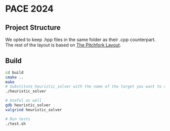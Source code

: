 # PACE 2024

## Project Structure
We opted to keep .hpp files in the same folder as their .cpp counterpart.
The rest of the layout is based on [The Pitchfork Layout](https://api.csswg.org/bikeshed/?force=1&url=https://raw.githubusercontent.com/vector-of-bool/pitchfork/develop/data/spec.bs).

## Build
```sh
cd build
cmake ..
make
# Substitute heuristic_solver with the name of the target you want to run
./heuristic_solver

# Useful as well
gdb heuristic_solver
valgrind heuristic_solver

# Run tests
./test.sh
```
